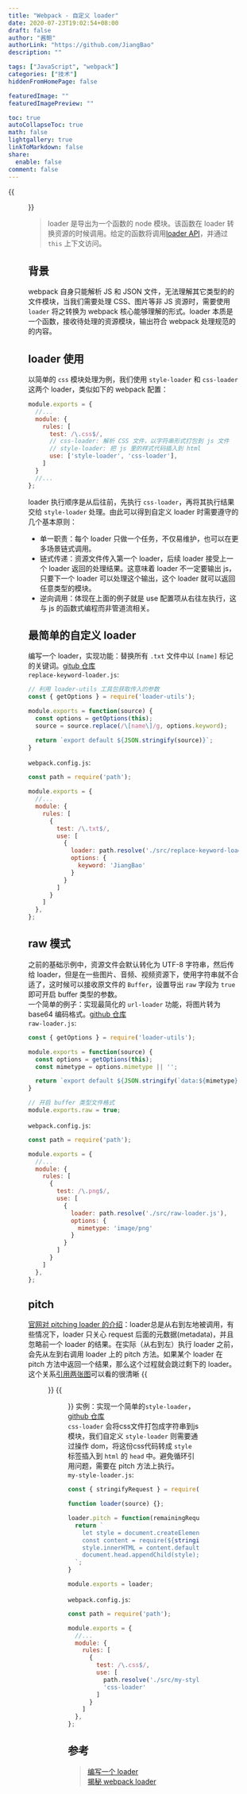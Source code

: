 ```yaml
---
title: "Webpack - 自定义 loader"
date: 2020-07-23T19:02:54+08:00
draft: false
author: "酱鲍"
authorLink: "https://github.com/JiangBao"
description: ""

tags: ["JavaScript", "webpack"]
categories: ["技术"]
hiddenFromHomePage: false

featuredImage: ""
featuredImagePreview: ""

toc: true
autoCollapseToc: true
math: false
lightgallery: true
linkToMarkdown: false
share:
  enable: false
comment: false
---
```


<!--more-->
{{<figure src="https://jiangbao-1258001083.cos.ap-shanghai.myqcloud.com/webpack.png" >}}

> loader 是导出为一个函数的 node 模块。该函数在 loader 转换资源的时候调用。给定的函数将调用[loader API](https://www.webpackjs.com/api/loaders/)，并通过 `this` 上下文访问。

## 背景
webpack 自身只能解析 JS 和 JSON 文件，无法理解其它类型的的文件模块，当我们需要处理 CSS、图片等非 JS 资源时，需要使用 `loader` 将之转换为 webpack 核心能够理解的形式。loader 本质是一个函数，接收待处理的资源模块，输出符合 webpack 处理规范的的内容。

## loader 使用
以简单的 `css` 模块处理为例，我们使用 `style-loader` 和 `css-loader` 这两个 loader，类似如下的 webpack 配置：
```js
module.exports = {
  //...
  module: {
    rules: [
      test: /\.css$/,
      // css-loader: 解析 CSS 文件，以字符串形式打包到 js 文件
      // style-loader: 把 js 里的样式代码插入到 html
      use: ['style-loader', 'css-loader'],
    ]
  }
  //...
};
```
loader 执行顺序是从后往前，先执行 `css-loader`，再将其执行结果交给 `style-loader` 处理。由此可以得到自定义 loader 时需要遵守的几个基本原则：
* 单一职责：每个 loader 只做一个任务，不仅易维护，也可以在更多场景链式调用。
* 链式传递：资源文件传入第一个 loader，后续 loader 接受上一个 loader 返回的处理结果。这意味着 loader 不一定要输出 js，只要下一个 loader 可以处理这个输出，这个 loader 就可以返回任意类型的模块。
* 逆向调用：体现在上面的例子就是 use 配置项从右往左执行，这与 js 的函数式编程而非管道流相关。

## 最简单的自定义 loader
编写一个 loader，实现功能：替换所有 `.txt` 文件中以 `[name]` 标记的关键词。[gitub 仓库](https://github.com/JiangBao/webpack-notes/tree/main/loader/replace)  
`replace-keyword-loader.js`:
```js
// 利用 loader-utils 工具包获取传入的参数
const { getOptions } = require('loader-utils');

module.exports = function(source) {
  const options = getOptions(this);
  source = source.replace(/\[name\]/g, options.keyword);

  return `export default ${JSON.stringify(source)}`;
}
```
`webpack.config.js`:
```js
const path = require('path');

module.exports = {
  //...
  module: {
    rules: [
      {
        test: /\.txt$/,
        use: [
          {
            loader: path.resolve('./src/replace-keyword-loader.js'),
            options: {
              keyword: 'JiangBao'
            }
          }
        ]
      }
    ]
  },
};
```

## raw 模式
之前的基础示例中，资源文件会默认转化为 UTF-8 字符串，然后传给 loader，但是在一些图片、音频、视频资源下，使用字符串就不合适了，这时候可以接收原文件的 `Buffer`，设置导出 `raw` 字段为 `true` 即可开启 buffer 类型的参数。  
一个简单的例子：实现最简化的 `url-loader` 功能，将图片转为 base64 编码格式。[github 仓库](https://github.com/JiangBao/webpack-notes/tree/main/loader/raw)  
`raw-loader.js`:
```js
const { getOptions } = require('loader-utils');

module.exports = function(source) {
  const options = getOptions(this);
  const mimetype = options.mimetype || '';

  return `export default ${JSON.stringify(`data:${mimetype};base64,${source.toString('base64')}`)}`;
}

// 开启 buffer 类型文件格式
module.exports.raw = true;
```
`webpack.config.js`:
```js
const path = require('path');

module.exports = {
  //...
  module: {
    rules: [
      {
        test: /\.png$/,
        use: [
          {
            loader: path.resolve('./src/raw-loader.js'),
            options: {
              mimetype: 'image/png'
            }
          }
        ]
      }
    ]
  },
};
```

## pitch
[官网对 pitching loader 的介绍](https://www.webpackjs.com/api/loaders/#%E8%B6%8A%E8%BF%87-loader-pitching-loader-)：loader总是从右到左地被调用，有些情况下，loader 只关心 request 后面的元数据(metadata)，并且忽略前一个 loader 的结果。在实际（从右到左）执行 loader 之前，会先从左到右调用 loader 上的 pitch 方法。如果某个 loader 在 pitch 方法中返回一个结果，那么这个过程就会跳过剩下的 loader。这个关系[引用两张图](https://zhuanlan.zhihu.com/p/104205895)可以看的很清晰
{{<figure src="https://pic4.zhimg.com/80/v2-2c9ccd95160f8d6ad46b46e8a4f98b23_1440w.jpg" >}}
{{<figure src="https://pic4.zhimg.com/80/v2-3c1e7d5a31b68883576e2b6240c75f6f_1440w.jpg" >}}
实例：实现一个简单的`style-loader`，[github 仓库](https://github.com/JiangBao/webpack-notes/tree/main/loader/style)  
`css-loader` 会将css文件打包成字符串到js模块，我们自定义 `style-loader` 则需要通过操作 dom，将这份css代码转成 `style` 标签插入到 `html` 的 `head` 中。避免循环引用问题，需要在 pitch 方法上执行。  
`my-style-loader.js`:
```js
const { stringifyRequest } = require('loader-utils');

function loader(source) {};

loader.pitch = function(remainingRequest) {
  return `
    let style = document.createElement('style');
    const content = require(${stringifyRequest(this, '!!' + remainingRequest)});
    style.innerHTML = content.default;
    document.head.appendChild(style);
  `;
}

module.exports = loader;
```
`webpack.config.js`:
```js
const path = require('path');

module.exports = {
  //...
  module: {
    rules: [
      {
        test: /\.css$/,
        use: [
          path.resolve('./src/my-style-loader.js'),
          'css-loader'
        ]
      }
    ]
  },
};
```

## 参考
> [编写一个 loader](https://www.webpackjs.com/contribute/writing-a-loader/)  
> [揭秘 webpack loader](https://zhuanlan.zhihu.com/p/104205895)
